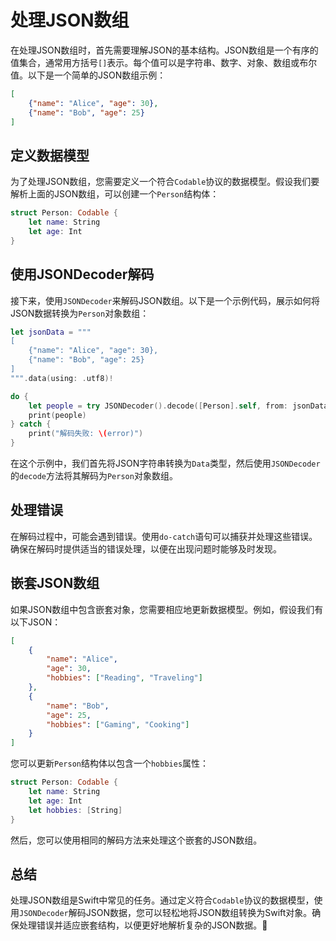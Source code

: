 ﻿# 处理JSON数组

在处理JSON数组时，首先需要理解JSON的基本结构。JSON数组是一个有序的值集合，通常用方括号`[]`表示。每个值可以是字符串、数字、对象、数组或布尔值。以下是一个简单的JSON数组示例：

```json
[
    {"name": "Alice", "age": 30},
    {"name": "Bob", "age": 25}
]
```

## 定义数据模型

为了处理JSON数组，您需要定义一个符合`Codable`协议的数据模型。假设我们要解析上面的JSON数组，可以创建一个`Person`结构体：

```swift
struct Person: Codable {
    let name: String
    let age: Int
}
```

## 使用JSONDecoder解码

接下来，使用`JSONDecoder`来解码JSON数组。以下是一个示例代码，展示如何将JSON数据转换为`Person`对象数组：

```swift
let jsonData = """
[
    {"name": "Alice", "age": 30},
    {"name": "Bob", "age": 25}
]
""".data(using: .utf8)!

do {
    let people = try JSONDecoder().decode([Person].self, from: jsonData)
    print(people)
} catch {
    print("解码失败: \(error)")
}
```

在这个示例中，我们首先将JSON字符串转换为`Data`类型，然后使用`JSONDecoder`的`decode`方法将其解码为`Person`对象数组。

## 处理错误

在解码过程中，可能会遇到错误。使用`do-catch`语句可以捕获并处理这些错误。确保在解码时提供适当的错误处理，以便在出现问题时能够及时发现。

## 嵌套JSON数组

如果JSON数组中包含嵌套对象，您需要相应地更新数据模型。例如，假设我们有以下JSON：

```json
[
    {
        "name": "Alice",
        "age": 30,
        "hobbies": ["Reading", "Traveling"]
    },
    {
        "name": "Bob",
        "age": 25,
        "hobbies": ["Gaming", "Cooking"]
    }
]
```

您可以更新`Person`结构体以包含一个`hobbies`属性：

```swift
struct Person: Codable {
    let name: String
    let age: Int
    let hobbies: [String]
}
```

然后，您可以使用相同的解码方法来处理这个嵌套的JSON数组。

## 总结

处理JSON数组是Swift中常见的任务。通过定义符合`Codable`协议的数据模型，使用`JSONDecoder`解码JSON数据，您可以轻松地将JSON数组转换为Swift对象。确保处理错误并适应嵌套结构，以便更好地解析复杂的JSON数据。🎉